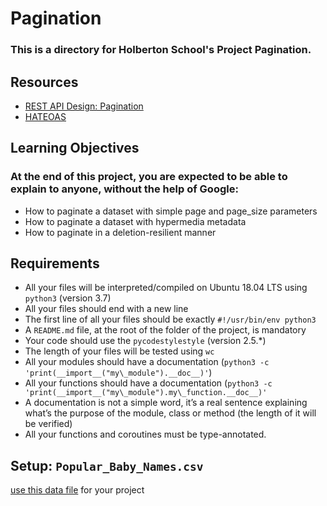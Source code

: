 
# Pagination
### This is a directory for Holberton School's Project **Pagination**.

## Resources
- [REST API Design: Pagination](https://www.moesif.com/blog/technical/api-design/REST-API-Design-Filtering-Sorting-and-Pagination/#pagination)
- [HATEOAS](https://en.wikipedia.org/wiki/HATEOAS)

## Learning Objectives
### At the end of this project, you are expected to be able to explain to anyone, without the help of Google:
- How to paginate a dataset with simple page and page\_size parameters
- How to paginate a dataset with hypermedia metadata
- How to paginate in a deletion-resilient manner

## Requirements
- All your files will be interpreted/compiled on Ubuntu 18.04 LTS using `python3` (version 3.7)
- All your files should end with a new line
- The first line of all your files should be exactly `#!/usr/bin/env python3`
- A `README.md` file, at the root of the folder of the project, is mandatory
- Your code should use the `pycodestylestyle` (version 2.5.\*)
- The length of your files will be tested using `wc`
- All your modules should have a documentation (`python3 -c 'print(__import__("my\_module").__doc__)'`)
- All your functions should have a documentation (`python3 -c 'print(__import__("my\_module").my\_function.__doc__)'`
- A documentation is not a simple word, it’s a real sentence explaining what’s the purpose of the module, class or method (the length of it will be verified)
- All your functions and coroutines must be type-annotated.

## Setup: `Popular_Baby_Names.csv`
[use this data file](https://s3.eu-west-3.amazonaws.com/hbtn.intranet/uploads/misc/2020/5/7d3576d97e7560ae85135cc214ffe2b3412c51d7.csv?X-Amz-Algorithm=AWS4-HMAC-SHA256&X-Amz-Credential=AKIA4MYA5JM5DUTZGMZG%2F20240203%2Feu-west-3%2Fs3%2Faws4_request&X-Amz-Date=20240203T204049Z&X-Amz-Expires=86400&X-Amz-SignedHeaders=host&X-Amz-Signature=52af6cd6774c7527a7c033044c27d173785e4530d6b2a7edc675c51424346a83) for your project
